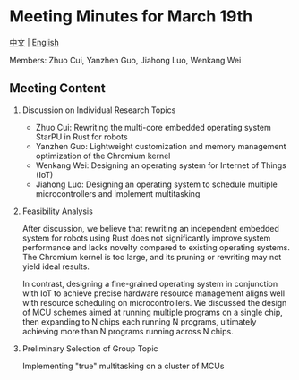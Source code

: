 # Meeting Minutes for March 19th

[中文](March19-meeting_cn.md) | [English](March19-meeting.md)

Members: Zhuo Cui, Yanzhen Guo, Jiahong Luo, Wenkang Wei

## Meeting Content

1. Discussion on Individual Research Topics

    - Zhuo Cui: Rewriting the multi-core embedded operating system StarPU in Rust for robots
    - Yanzhen Guo: Lightweight customization and memory management optimization of the Chromium kernel
    - Wenkang Wei: Designing an operating system for Internet of Things (IoT)
    - Jiahong Luo: Designing an operating system to schedule multiple microcontrollers and implement multitasking

2. Feasibility Analysis

    After discussion, we believe that rewriting an independent embedded system for robots using Rust does not significantly improve system performance and lacks novelty compared to existing operating systems. The Chromium kernel is too large, and its pruning or rewriting may not yield ideal results.

    In contrast, designing a fine-grained operating system in conjunction with IoT to achieve precise hardware resource management aligns well with resource scheduling on microcontrollers. We discussed the design of MCU schemes aimed at running multiple programs on a single chip, then expanding to N chips each running N programs, ultimately achieving more than N programs running across N chips.

3. Preliminary Selection of Group Topic

    Implementing "true" multitasking on a cluster of MCUs
